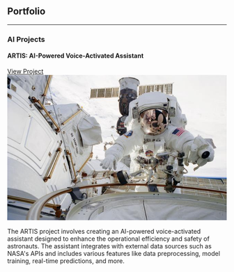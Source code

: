## Portfolio

---

### AI Projects

#### ARTIS: AI-Powered Voice-Activated Assistant
[View Project](https://github.com/Chauncey-Robinson/ARTIS-Project)
<img src="https://raw.githubusercontent.com/Chauncey-Robinson/chauncey-robinson.github.io/master/images/sts113-305-007~small.jpg" alt="ARTIS Project Thumbnail"/>

The ARTIS project involves creating an AI-powered voice-activated assistant designed to enhance the operational efficiency and safety of astronauts. The assistant integrates with external data sources such as NASA's APIs and includes various features like data preprocessing, model training, real-time predictions, and more.
